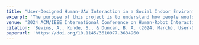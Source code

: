 ```yaml
---
title: "User-Designed Human-UAV Interaction in a Social Indoor Environment"
excerpt: 'The purpose of this project is to understand how people would expect to interact with an Unmanned Aerial Vehicle (UAV) in a social indoor environment under friendly, neutral, or adversarial contexts.'
venue: '2024 ACM/IEEE International Conference on Human-Robot Interaction'
citation: 'Bevins, A., Kunde, S., & Duncan, B. A. (2024, March). User-Designed Human-UAV Interaction in a Social Indoor Environment. In Proceedings of the 2024 ACM/IEEE International Conference on Human-Robot Interaction (pp. 23-31). https://doi.org/10.1145/3610977.3634960'
paperurl: 'https://doi.org/10.1145/3610977.3634960'
---
```

